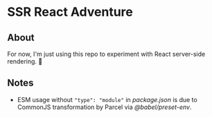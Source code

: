 # SSR React Adventure

## About

For now, I'm just using this repo to experiment with React server-side rendering. 🧪

## Notes

* ESM usage without `"type": "module"` in *package.json* is due to CommonJS transformation by Parcel via *@babel/preset-env*.
